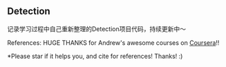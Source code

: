 ## Detection

记录学习过程中自己重新整理的Detection项目代码，持续更新中～

References: HUGE THANKS for Andrew's awesome courses on [Coursera](https://www.coursera.org/specializations/deep-learning)!!


*Please star if it helps you, and cite for references! Thanks! :)
